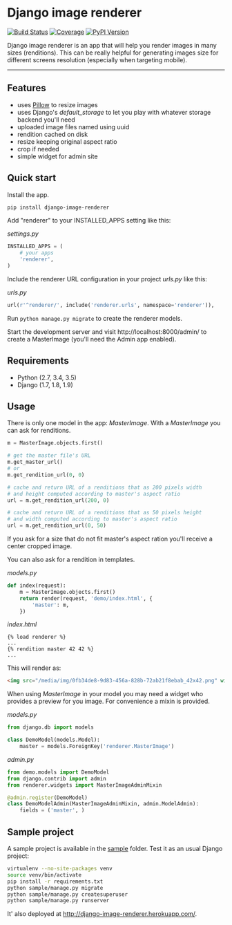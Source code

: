 # Django image renderer

[![Build Status](https://travis-ci.org/rouk1/django-image-renderer.svg?branch=master)](https://travis-ci.org/rouk1/django-image-renderer)
[![Coverage](https://codecov.io/github/rouk1/django-image-renderer/coverage.svg?branch=master)](https://codecov.io/github/rouk1/django-image-renderer?branch=master)
[![PyPI Version](https://img.shields.io/pypi/v/django-image-renderer.svg)](https://pypi.python.org/pypi/django-image-renderer)

Django image renderer is an app that will help you render images in many sizes (renditions).
This can be really helpful for generating images size for different screens resolution (especially when targeting mobile).

---

## Features

- uses [Pillow](https://github.com/python-pillow/Pillow) to resize images
- uses Django's _default_storage_ to let you play with whatever storage backend you'll need
- uploaded image files named using uuid
- rendition cached on disk
- resize keeping original aspect ratio
- crop if needed
- simple widget for admin site

## Quick start

Install the app.

```sh
pip install django-image-renderer
```

Add "renderer" to your INSTALLED_APPS setting like this:

_settings.py_

```python
INSTALLED_APPS = (
    # your apps
    'renderer',
)
```

Include the renderer URL configuration in your project _urls.py_ like this:

_urls.py_

```python
url(r'^renderer/', include('renderer.urls', namespace='renderer')),
```

Run `python manage.py migrate` to create the renderer models.

Start the development server and visit http://localhost:8000/admin/
to create a MasterImage (you'll need the Admin app enabled).

## Requirements

- Python (2.7, 3.4, 3.5)
- Django (1.7, 1.8, 1.9)

## Usage

There is only one model in the app: _MasterImage_.
With a _MasterImage_ you can ask for renditions.

```python
m = MasterImage.objects.first()

# get the master file's URL
m.get_master_url()
# or
m.get_rendition_url(0, 0)

# cache and return URL of a renditions that as 200 pixels width
# and height computed according to master's aspect ratio
url = m.get_rendition_url(200, 0)

# cache and return URL of a renditions that as 50 pixels height
# and width computed according to master's aspect ratio
url = m.get_rendition_url(0, 50)
```

If you ask for a size that do not fit master's aspect ration you'll receive a center cropped image.

You can also ask for a rendition in templates.

_models.py_

```python
def index(request):
    m = MasterImage.objects.first()
    return render(request, 'demo/index.html', {
        'master': m,
    })
```

_index.html_

```HTML+Django
{% load renderer %}
...
{% rendition master 42 42 %}
...
```

This will render as:

```HTML
<img src="/media/img/0fb34de8-9d83-456a-828b-72ab21f8ebab_42x42.png" width="42" height="42" alt="">
```

When using _MasterImage_ in your model you may need a widget who provides a preview for you image.
For convenience a mixin is provided.

_models.py_

```python
from django.db import models

class DemoModel(models.Model):
    master = models.ForeignKey('renderer.MasterImage')
```

_admin.py_

```python
from demo.models import DemoModel
from django.contrib import admin
from renderer.widgets import MasterImageAdminMixin

@admin.register(DemoModel)
class DemoModelAdmin(MasterImageAdminMixin, admin.ModelAdmin):
    fields = ('master', )
```

## Sample project

A sample project is available in the [sample](https://github.com/rouk1/django-image-renderer/tree/master/sample) folder.
Test it as an usual Django project:

```sh
virtualenv --no-site-packages venv
source venv/bin/activate
pip install -r requirements.txt
python sample/manage.py migrate
python sample/manage.py createsuperuser
python sample/manage.py runserver
```

It' also deployed at http://django-image-renderer.herokuapp.com/.

